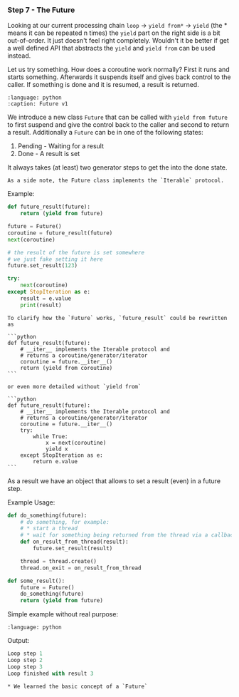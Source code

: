 ### Step 7 - The Future

Looking at our current processing chain `loop` -> `yield from*` -> `yield` (the *
means it can be repeated n times) the `yield` part on the right side is a bit
out-of-order. It just doesn't feel right completely. Wouldn't it be better if
get a well defined API that abstracts the `yield` and `yield from` can be used
instead.

Let us try something. How does a coroutine work normally? First it runs and
starts something. Afterwards it suspends itself and gives back control to the
caller. If something is done and it is resumed, a result is returned.

```{literalinclude} future.py
:language: python
:caption: Future v1
```

We introduce a new class `Future` that can be called with `yield from future`
to first suspend and give the control back to the caller and second to return a
result. Additionally a `Future` can be in one of the following states:

1. Pending - Waiting for a result
2. Done - A result is set

It always takes (at least) two generator steps to get the into the done state.

```{note}
As a side note, the Future class implements the `Iterable` protocol.
```

Example:

```python
def future_result(future):
    return (yield from future)

future = Future()
coroutine = future_result(future)
next(coroutine)

# the result of the future is set somewhere
# we just fake setting it here
future.set_result(123)

try:
    next(coroutine)
except StopIteration as e:
    result = e.value
    print(result)
```

````{hint}
To clarify how the `Future` works, `future_result` could be rewritten as

```python
def future_result(future):
    # __iter__ implements the Iterable protocol and
    # returns a coroutine/generator/iterator
    coroutine = future.__iter__()
    return (yield from coroutine)
```

or even more detailed without `yield from`

```python
def future_result(future):
    # __iter__ implements the Iterable protocol and
    # returns a coroutine/generator/iterator
    coroutine = future.__iter__()
    try:
        while True:
            x = next(coroutine)
            yield x
    except StopIteration as e:
        return e.value
```
````

As a result we have an object that allows to set a result (even) in a future
step.

Example Usage:

```python
def do_something(future):
    # do something, for example:
    # * start a thread
    # * wait for something being returned from the thread via a callback
    def on_result_from_thread(result):
        future.set_result(result)

    thread = thread.create()
    thread.on_exit = on_result_from_thread

def some_result():
    future = Future()
    do_something(future)
    return (yield from future)
```

Simple example without real purpose:

```{literalinclude} step7.py
:language: python
```

Output:

```python
Loop step 1
Loop step 2
Loop step 3
Loop finished with result 3
```

```{admonition} Summary
* We learned the basic concept of a `Future`
```

